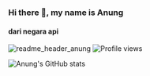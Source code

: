 ### Hi there 👋, my name is Anung
#### dari negara api
![readme_header_anung](https://user-images.githubusercontent.com/82875299/153753085-68673c0c-756a-422a-bc11-d917d53b28b0.png)
![Profile views](https://gpvc.arturio.dev/anungma)

![Anung's GitHub stats](https://github-readme-stats.vercel.app/api?username=anungma&show_icons=true&theme=radical)




